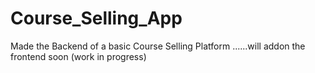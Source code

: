 # Course_Selling_App
 Made the Backend of a basic Course Selling Platform ......will addon the frontend soon (work in progress)
